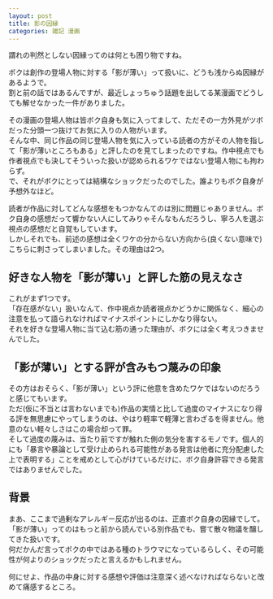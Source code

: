 ```yaml
---
layout: post
title: 影の因縁
categories: 雑記 漫画
---
```


謂れの判然としない因縁ってのは何とも困り物ですね。

ボクは創作の登場人物に対する「影が薄い」って扱いに、どうも浅からぬ因縁があるようで。  
割と前の話ではあるんですが、最近しょっちゅう話題を出してる某漫画でどうしても解せなかった一件がありました。

その漫画の登場人物は皆ボク自身も気に入ってまして、ただその一方外見がツボだった分頭一つ抜けてお気に入りの人物がいます。  
そんな中、同じ作品の同じ登場人物を気に入っている読者の方がその人物を指して「影が薄いところもある」と評したのを見てしまったのですね。作中視点でも作者視点でも決してそういった扱いが認められるワケではない登場人物にも拘わらず。  
で、それがボクにとっては結構なショックだったのでした。誰よりもボク自身が予想外なほど。

読者が作品に対してどんな感想をもつかなんてのは別に問題じゃありません。ボク自身の感想だって響かない人にしてみりゃそんなもんだろうし、寧ろ人を選ぶ視点の感想だと自覚もしています。  
しかしそれでも、前述の感想は全くワケの分からない方向から(良くない意味で)こちらに刺さってしまいました。その理由は2つ。

## 好きな人物を「影が薄い」と評した筋の見えなさ

これがまず1つです。  
「存在感がない」扱いなんて、作中視点か読者視点かどうかに関係なく、細心の注意を払って語られなければマイナスポイントにしかなり得ない。  
それを好きな登場人物に当て込む筋の通った理由が、ボクには全く考えつきませんでした。

## 「影が薄い」とする評が含みもつ蔑みの印象

その方はおそらく、「影が薄い」という評に他意を含めたワケではないのだろうと感じてもいます。  
ただ(仮に不当とは言わないまでも)作品の実情と比して過度のマイナスになり得る評を無思慮にやってしまうのは、やはり軽率で軽薄と言わざるを得ません。他意のない軽々しさはこの場合却って罪。  
そして過度の蔑みは、当たり前ですが触れた側の気分を害するモノです。個人的にも「暴言や暴論として受け止められる可能性がある発言は他者に充分配慮した上で表明する」ことを戒めとして心がけているだけに、ボク自身許容できる発言ではありませんでした。

## 背景

まあ、ここまで過剰なアレルギー反応が出るのは、正直ボク自身の因縁でして。  
「影が薄い」ってのはもっと前から読んでいる別作品でも、嘗て散々物議を醸してきた扱いです。  
何だかんだ言ってボクの中ではある種のトラウマになっているらしく、その可能性が何よりのショックだったと言えるかもしれません。

何にせよ、作品の中身に対する感想や評価は注意深く述べなければならないと改めて痛感するところ。

